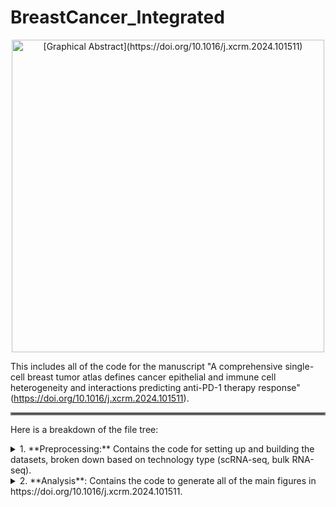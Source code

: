 # BreastCancer_Integrated

<p align="center">
  <img src="https://ars.els-cdn.com/content/image/1-s2.0-S2666379124001800-fx1_lrg.jpg" width="500" title="[Graphical Abstract](https://doi.org/10.1016/j.xcrm.2024.101511)">
</p>

This includes all of the code for the manuscript "A comprehensive single-cell breast tumor atlas defines cancer epithelial and immune cell heterogeneity and interactions predicting anti-PD-1 therapy response" (https://doi.org/10.1016/j.xcrm.2024.101511).



<hr style="border:2px solid gray">


Here is a breakdown of the file tree:

<details>
<summary> 1. **Preprocessing:** Contains the code for setting up and building the datasets, broken down based on technology type (scRNA-seq, bulk RNA-seq).</summary> 

  - **bulkRNA**: Includes subfolders for The Cancer Genome Atlas (TCGA), I-SPY2, and Cancer Cell Line Encyclopedia (CCLE) datasets.
  - **scRNA**: Includes subfolders for the integrated primary breast tumor atlas and Bassez et al. (anti-PD-1-treated) datasets.
  - **spatial**: Includes code for loading of Visium spatial datasets from Wu et al. 2021 and 10x Genomics.
       
</details>

<details>
<summary> 2. **Analysis**: Contains the code to generate all of the main figures in https://doi.org/10.1016/j.xcrm.2024.101511. </summary>

 - **Figure 1**: Creation of integrated primary breast tumor atlas and identification of NK cell subsets
 - **Figure 2**: Analysis of cancer epithelial cell intratumoral transcriptional heterogeneity, focusing on ERBB2/HER2 and TACSTD/TROP2 
 - **Figure 3**: Identification of 10 GEs to define cancer epithelial cell heterogeneity and immune cell interactions
 - **Figure 4**: Development of InteractPrint based on GE-immune interaction and predicting response to anti-PD-1 therapy 
    
</details>


</details>
